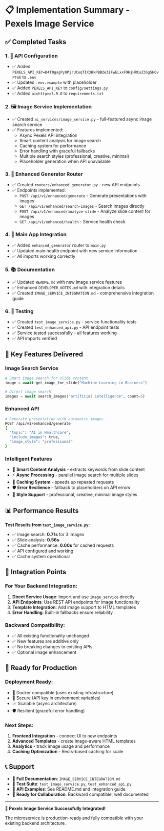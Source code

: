 # 📋 Implementation Summary - Pexels Image Service

## ✅ Completed Tasks

### 1. 🔑 API Configuration
- ✅ Added `PEXELS_API_KEY=D4T0gagPy0PjrUCuqTIX3HkPBB2e3iFwELxxF9HjHRCaZ3GgSHQvPTnh` to `.env`
- ✅ Updated `.env.example` with placeholder
- ✅ Added `PEXELS_API_KEY` to `config/settings.py`
- ✅ Added `aiohttp>=3.9.0` to `requirements.txt`

### 2. 🖼️ Image Service Implementation
- ✅ Created `ai_services/image_service.py` - full-featured async image search service
- ✅ Features implemented:
  - Async Pexels API integration
  - Smart content analysis for image search
  - Caching system for performance
  - Error handling with graceful fallbacks
  - Multiple search styles (professional, creative, minimal)
  - Placeholder generation when API unavailable

### 3. 🚀 Enhanced Generator Router
- ✅ Created `routers/enhanced_generator.py` - new API endpoints
- ✅ Endpoints implemented:
  - `POST /api/v1/enhanced/generate` - Generate presentations with images
  - `GET /api/v1/enhanced/search-images` - Search images directly
  - `POST /api/v1/enhanced/analyze-slide` - Analyze slide content for images
  - `GET /api/v1/enhanced/health` - Service health check

### 4. 🔗 Main App Integration
- ✅ Added `enhanced_generator` router to `main.py`
- ✅ Updated main health endpoint with new service information
- ✅ All imports working correctly

### 5. 📚 Documentation
- ✅ Updated `README.md` with new image service features
- ✅ Enhanced `DEVELOPER_NOTES.md` with integration details
- ✅ Created `IMAGE_SERVICE_INTEGRATION.md` - comprehensive integration guide

### 6. 🧪 Testing
- ✅ Created `test_image_service.py` - service functionality tests
- ✅ Created `test_enhanced_api.py` - API endpoint tests
- ✅ Service tested successfully - all features working
- ✅ API imports verified

## 🎯 Key Features Delivered

### Image Search Service
```python
# Smart image search for slide content
image = await get_image_for_slide("Machine Learning in Business")

# Direct image search
images = await search_images("artificial intelligence", count=5)
```

### Enhanced API
```bash
# Generate presentation with automatic images
POST /api/v1/enhanced/generate
{
  "topic": "AI in Healthcare",
  "include_images": true,
  "image_style": "professional"
}
```

### Intelligent Features
- 🧠 **Smart Content Analysis** - extracts keywords from slide content
- ⚡ **Async Processing** - parallel image search for multiple slides
- 💾 **Caching System** - speeds up repeated requests
- 🛡️ **Error Resilience** - fallback to placeholders on API errors
- 🎨 **Style Support** - professional, creative, minimal image styles

## 📊 Performance Results

**Test Results from `test_image_service.py`:**
- ✅ Image search: **0.71s** for 3 images
- ✅ Slide analysis: **0.56s** 
- ✅ Cache performance: **0.00s** for cached requests
- ✅ API configured and working
- ✅ Cache system operational

## 🔄 Integration Points

### For Your Backend Integration:
1. **Direct Service Usage**: Import and use `image_service` directly
2. **API Endpoints**: Use REST API endpoints for image functionality  
3. **Template Integration**: Add image support to HTML templates
4. **Error Handling**: Built-in fallbacks ensure reliability

### Backward Compatibility:
- ✅ All existing functionality unchanged
- ✅ New features are additive only
- ✅ No breaking changes to existing APIs
- ✅ Optional image enhancement

## 🚀 Ready for Production

### Deployment Ready:
- 🐳 Docker compatible (uses existing infrastructure)
- 🔐 Secure (API key in environment variables)
- 📈 Scalable (async architecture)
- 🛡️ Resilient (graceful error handling)

### Next Steps:
1. **Frontend Integration** - connect UI to new endpoints
2. **Advanced Templates** - create image-aware HTML templates  
3. **Analytics** - track image usage and performance
4. **Caching Optimization** - Redis-based caching for scale

## 📞 Support

- 📖 **Full Documentation**: `IMAGE_SERVICE_INTEGRATION.md`
- 🧪 **Test Suite**: `test_image_service.py`, `test_enhanced_api.py`
- 🎯 **API Examples**: See README.md and integration guide
- 🤝 **Ready for Collaboration**: Backward compatible, well documented

---

**🎉 Pexels Image Service Successfully Integrated!**

The microservice is production-ready and fully compatible with your existing backend architecture.
